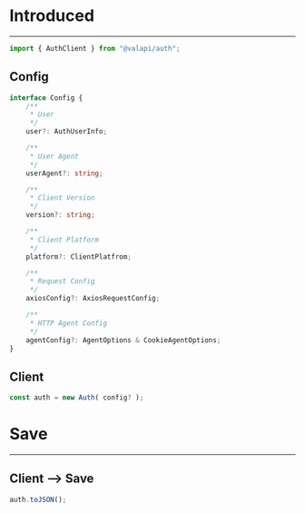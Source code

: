 # Introduced

---

```typescript
import { AuthClient } from "@valapi/auth";
```

## Config

```typescript
interface Config {
    /**
     * User
     */
    user?: AuthUserInfo;

    /**
     * User Agent
     */
    userAgent?: string;

    /**
     * Client Version
     */
    version?: string;

    /**
     * Client Platform
     */
    platform?: ClientPlatfrom;

    /**
     * Request Config
     */
    axiosConfig?: AxiosRequestConfig;

    /**
     * HTTP Agent Config
     */
    agentConfig?: AgentOptions & CookieAgentOptions;
}
```

## Client

```typescript
const auth = new Auth( config? );
```

# Save

---

## Client --> Save

```typescript
auth.toJSON();
```
